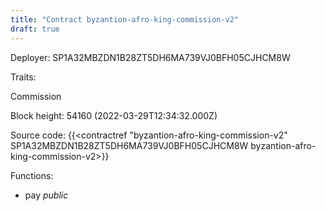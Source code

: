 ```yaml
---
title: "Contract byzantion-afro-king-commission-v2"
draft: true
---
```

Deployer: SP1A32MBZDN1B28ZT5DH6MA739VJ0BFH05CJHCM8W

Traits:
 
Commission


Block height: 54160 (2022-03-29T12:34:32.000Z)

Source code: {{<contractref "byzantion-afro-king-commission-v2" SP1A32MBZDN1B28ZT5DH6MA739VJ0BFH05CJHCM8W byzantion-afro-king-commission-v2>}}

Functions:

* pay _public_
